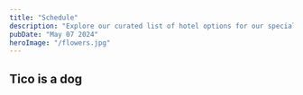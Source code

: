 ```yaml
---
title: "Schedule"
description: "Explore our curated list of hotel options for our special day in Taos. Each offers unique amenities and has been carefully selected to accommodate our guests with comfort and convenience."
pubDate: "May 07 2024"
heroImage: "/flowers.jpg"
---
```


## Tico is a dog

